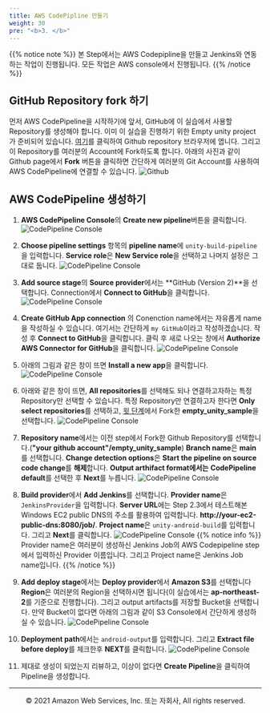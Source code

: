 ```yaml
---
title: AWS CodePipline 만들기 
weight: 30
pre: "<b>3. </b>"
---
```


{{% notice note %}}
본 Step에서는 AWS Codepipline을 만들고 Jenkins와 연동하는 작업이 진행됩니다. 모든 작업은 AWS console에서 진행됩니다.
{{% /notice %}}

## GitHub Repository fork 하기
먼저 AWS CodePipeline을 시작하기에 앞서, GitHub에 이 실습에서 사용할 Repository를 생성해야 합니다. 이미 이 실습을 진행하기 위한 Empty unity project가 준비되어 있습니다. [여기](https://github.com/seongwank/empty_unity_sample)를 클릭하여 Github repository 브라우저에 엽니다. 그리고 이 Repository를 여러분의 Account에 Fork하도록 합니다. 아래의 사진과 같이 Github page에서 **Fork** 버튼을 클릭하면 간단하게 여러분의 Git Account를 사용하여 AWS CodePipeline에 연결할 수 있습니다.
![Github](/images/codepipeline/githubfork.png)



## AWS CodePipeline 생성하기

1. **AWS CodePipeline Console**의 **Create new pipeline**버튼을 클릭합니다.
![CodePipeline Console](/images/codepipeline/pipelineconsole.png)

2. **Choose pipeline settings** 항목의 **pipeline name**에 `unity-build-pipeline`을 입력합니다. **Service role**은 **New Service role**을 선택하고 나머지 설정은 그대로 둡니다.
![CodePipeline Console](/images/codepipeline/codepipelinesetting.png)

3. **Add source stage**의 **Source provider**에서는 **GitHub (Version 2)**을 선택합니다. Connection에서 **Connect to GitHub**을 클릭합니다. 
![CodePipeline Console](/images/codepipeline/connectgithub.png)

4. **Create GitHub App connection** 의 Conenction name에서는 자유롭게 name을 작성하실 수 있습니다. 여기서는 간단하게 `my GitHub`이라고 작성하겠습니다. 작성 후 **Connect to GitHub**을 클릭합니다. 클릭 후 새로 나오는 창에서 **Authorize AWS Connector for GitHub**을 클릭합니다.
![CodePipeline Console](/images/codepipeline/mygithub.png)

5. 아래의 그림과 같은 창이 뜨면 **Install a new app**을 클릭합니다.
![CodePipeline Console](/images/codepipeline/githubinstallnew.png)

6. 아래와 같은 창이 뜨면, **All repositories**를 선택해도 되나 연결하고자하는 특정 Repository만 선택할 수 있습니다. 특정 Repository만 연결하고자 한다면 **Only select repositories**를 선택하고, [윗 단계]()에서 Fork한 **empty_unity_sample**을 선택합니다.
![CodePipeline Console](/images/codepipeline/selectrepo.png)

7. **Repository name**에서는 이전 step에서 Fork한 Github Repository를 선택합니다.(**"your github account"/empty_unity_sample**) **Branch name**은 **main**를 선택합니다. **Change detection options**은 **Start the pipeline on source code change**를 **해제**합니다. **Output arthifact format에서는** **CodePipeline default**를 선택한 후 **Next**를 누릅니다.
![CodePipeline Console](/images/codepipeline/setrepo.png)

8. **Build provider**에서 **Add Jenkins**를 선택합니다. **Provider name**은 `JenkinsProvider`을 입력합니다. **Server URL**에는 Step 2.3에서 테스트해본 Windows EC2 public DNS의 주소를 활용하여 입력합니다. **http://your-ec2-public-dns:8080/job/**. **Project name**은 `unity-android-build`를 입력합니다. 그리고 **Next**를 클릭합니다.
![CodePipeline Console](/images/codepipeline/buildstage.png)
{{% notice info %}}
Provider name은 여러분이 생성하신 Jenkins Job의 AWS Codepipeline step에서 입력하신 Provider 이름입니다.
그리고 Project name은 Jenkins Job name입니다.
{{% /notice %}}

9. **Add deploy stage**에서는 **Deploy provider**에서 **Amazon S3**를 선택합니다 **Region**은 여러분의 Region을 선택하시면 됩니다(이 실습에서는 **ap-northeast-2**를 기준으로 진행합니다). 그리고 output artifacts를 저장할 Bucket을 선택합니다. 만약 Bucket이 없다면 아래의 그림과 같이 S3 Console에서 간단하게 생성하실 수 있습니다.
![CodePipeline Console](/images/codepipeline/createbucket.png)

10. **Deployment path**에서는 `android-output`를 입력합니다. 그리고 **Extract file before deploy**를 체크한후 **NEXT**를 클릭합니다. 
![CodePipeline Console](/images/codepipeline/deploystage.png)

11. 제대로 생성이 되었는지 리뷰하고, 이상이 없다면 **Create Pipeline**을 클릭하여 Pipeline을 생성합니다.
---
<p align="center">
© 2021 Amazon Web Services, Inc. 또는 자회사, All rights reserved.
</p>
